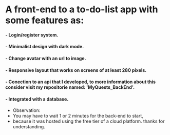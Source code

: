 # A front-end to a to-do-list app with some features as:
#### - Login/register system.
#### - Minimalist design with dark mode. 
#### - Change avatar with an url to image.
#### - Responsive layout that works on screens of at least 280 pixels.
#### - Conection to an api that I developed, to more information about this consider visit my repositorie named: 'MyQuests_BackEnd'.
#### - Integrated with a database.

* Observation: 
*  You may have to wait 1 or 2 minutes for the back-end to start,
*  because it was hosted using the free tier of a cloud platform. thanks for understanding. 
